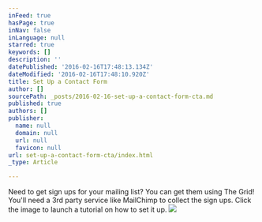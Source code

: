 ```yaml
---
inFeed: true
hasPage: true
inNav: false
inLanguage: null
starred: true
keywords: []
description: ''
datePublished: '2016-02-16T17:48:13.134Z'
dateModified: '2016-02-16T17:48:10.920Z'
title: Set Up a Contact Form
author: []
sourcePath: _posts/2016-02-16-set-up-a-contact-form-cta.md
published: true
authors: []
publisher:
  name: null
  domain: null
  url: null
  favicon: null
url: set-up-a-contact-form-cta/index.html
_type: Article

---
```

Need to get sign ups for your mailing list? You can get them using The Grid! You'll need a 3rd party service like MailChimp to collect the sign ups. Click the image to launch a tutorial on how to set it up.
![](https://s3-us-west-2.amazonaws.com/the-grid-img/p/de9eb09a74c4c8b3b06f11b09fcc7906e20522c2.jpg)